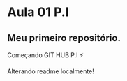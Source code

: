 # Aula 01 P.I
## Meu primeiro repositório.
Começando GIT HUB P.I :zap:


Alterando readme localmente!
